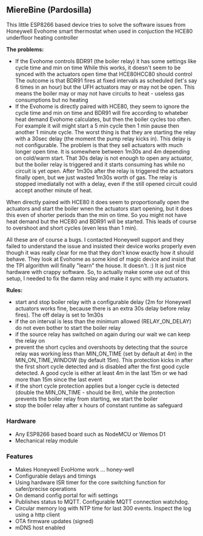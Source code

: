 ## MiereBine (Pardosilla)

This little ESP8266 based device tries to solve the software issues
from Honeywell Evohome smart thermostat when used in conjuction the HCE80 underfloor heating controller

**The problems:**
- If the Evohome controls BDR91 (the boiler relay) it has some settings like cycle  time and min on time
While this works, it doesn't seem to be synced with the actuators open time that HCE80HCC80 should control
The outcome is that BDR91 fires at fixed intervals as scheduled (let's say 6 times in an hour) but the UFH actuators
may or may not be open. This means the boiler may or may not have circuits to heat - useless gas consumptions but no heating
- If the Evohome is directly paired with HCE80, they seem to ignore the cycle time and min on time and BDR91 will fire according
to whateber heat demand Evohome calculates, but then the boiler cycles too often. For example it will might start a 5 min cycle
then 1 min pause then another 1 minute cycle.
The worst thing is that they are starting the relay with a 30sec delay (the moment the pump relay kicks in). This delay is not configurable.
The problem is that they sell actuators with much longer open time. It is somewhere between 1m30s and 4m depending on cold/warm start.
That 30s delay is not enough to open any actuator, but the boiler relay is triggered and it starts consuming has while no circuit is yet open.
After 1m30s after the relay is triggered the actuators finally open, but we just wasted 1m30s worth of gas.
The relay is stopped imediatally not with a delay, even if the still opened circuit could accept another minute of heat.

When directly paired with HCE80 it does seem to proportionally open the actuators and start the boiler wnen the actuators start opening, but it does this even of shorter periods than the min on time.
So you might not have heat demand but the HCE80 and BDR91 will be started. This leads of course to overshoot and short cycles (even less than 1 min).


All these are of course a bugs. I contacted Honeywell support and they failed to understand the issue
and insisted their device works properly even though it was really clear for me that they don't know exactly how it should behave. 
They look at Evohome as some kind of magic device and insist that the TPI algorithm will finally "learn" the house. It doesn't. :)
It is just nice hardware with crappy software.
So, to actually make some use out of this setup, I needed to fix the damn relay and make it sync with my actuators.

**Rules:**
- start and stop boiler relay with a configurable delay (2m for Honeywell actuators works fine, because there is an extra 30s delay before relay fires). The off delay is set to 1m30s
- if the on interval is less than the minimum allowed (RELAY_ON_DELAY) do not even bother to start the boiler relay
- if the source relay has switched on again during our wait we can keep the relay on
- prevent the short cycles and overshoots by detecting that the source relay was working less than MIN_ON_TIME (set by default at 4m) in the MIN_ON_TIME_WINDOW (by default 15m). This protection kicks in after the first short cycle detected and is disabled after the first good cycle detected.
A good cycle is either at least 4m in the last 15m or we had more than 15m since the last event
- if the short cycle protection applies but a longer cycle is detected (double the MIN_ON_TIME - should be 8m), while the protection prevents the boiler relay from starting, we start the boiler
- stop the boiler relay after x hours of constant runtime as safeguard

### Hardware

- Any ESP8266 based board such as NodeMCU or Wemos D1
- Mechanical relay module

### Features
- Makes Honeywell EvoHome work ... honey-well
- Configurable delays and timings
- Using hardware ISR timer for the core switching function for safer/precise operations
- On demand config portal for wifi settings
- Publishes status to MQTT. Configurable MQTT connection watchdog.
- Circular memory log with NTP time for last 300 events. Inspect the log using a http client
- OTA firmware updates (signed)
- mDNS host enabled

